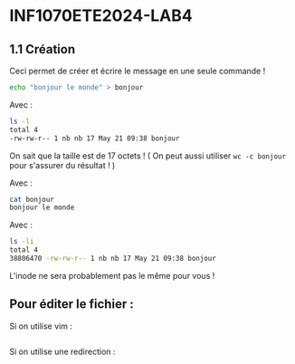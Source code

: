 # INF1070ETE2024-LAB4

## 1.1 Création 

Ceci permet de créer et écrire le message en une seule commande ! 

```sh
echo "bonjour le monde" > bonjour
```

Avec : 
```sh
ls -l
total 4
-rw-rw-r-- 1 nb nb 17 May 21 09:38 bonjour 
```

On sait que la taille est de 17 octets ! ( On peut aussi utiliser `wc -c bonjour` pour s'assurer du résultat ! )

Avec : 
```sh
cat bonjour
bonjour le monde
```

Avec : 
```sh
ls -li
total 4
38806470 -rw-rw-r-- 1 nb nb 17 May 21 09:38 bonjour
```
L'inode ne sera probablement pas le même pour vous ! 

## Pour éditer le fichier : 
Si on utilise vim :
```sh
```

Si on utilise une redirection : 
```sh
```
